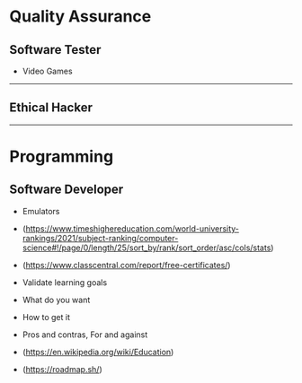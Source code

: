 # Quality Assurance

## Software Tester
- Video Games
---

## Ethical Hacker

---

# Programming

## Software Developer
- Emulators


- (https://www.timeshighereducation.com/world-university-rankings/2021/subject-ranking/computer-science#!/page/0/length/25/sort_by/rank/sort_order/asc/cols/stats)
- (https://www.classcentral.com/report/free-certificates/)

- Validate learning goals

- What do you want

- How to get it

- Pros and contras, For and against

- (https://en.wikipedia.org/wiki/Education)
- (https://roadmap.sh/)